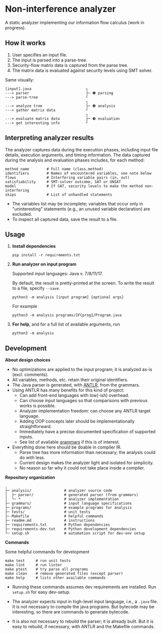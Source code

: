 # Non-interference analyzer 

A static analyzer implementing our information flow calculus (work in progress).

## How it works

1. User specifies an input file.
2. The input is parsed into a parse-tree.
3. Security-flow matrix data is captured from the parse tree.
4. The matrix data is evaluated against security levels using SMT solver. 

Same visually:

```
[input].java                         ┐
---> parser                          ├─ ❶ parsing 
---> parse-tree                      ┘
                                     ┐
---> analyze tree                    ├─ ❷ analysis 
---> gather matrix data              ┘      
                                     ┐
---> evaluate matrix data            ├─ ❸ evaluation 
---> get interesting info            ┘  
```

## Interpreting analyzer results

The analyzer captures data during the execution phases, including input file details, execution arguments, and timing information.
The data captured during the analysis and evaluation phases includes, for each method:

```
method name        # Full name (class.method)
identifiers        # Names of encountered variables, see note below               
flows              # Interfering variable pairs (in, out)    
satisfiability     # SMT-solver outcome, SAT or UNSAT                 
model              # If SAT, security levels to make the method non-interfering
skips              # List of unhandled statements           
```

* The variables list may be incomplete; variables that occur only in "uninteresting" statements (e.g., an unused variable declaration) are excluded.
* To inspect all captured data, save the result to a file. 

## Usage


1. **Install dependencies**

   ```
   pip install -r requirements.txt
   ```

2. **Run analyzer on input program**

   Supported input languages: Java v. 7/8/11/17.

   By default, the result is pretty-printed at the screen.
   To write the result to a file, specify `--save`.

   ```
   python3 -m analysis [input program] {optional args}
   ```

   For example

   ```
   python3 -m analysis programs/IFCprog1/Program.java
   ```

3. **For help**, and for a full list of available arguments, run 

   ```
   python3 -m analysis
   ```


## Development

**About design choices**

* No optimizations are applied to the input program; it is analyzed as-is (excl. comments).
* All variables, methods, etc. retain their original identifiers.
* The Java parser is generated, with [ANTLR](https://www.antlr.org/), from the grammars.
* Using ANTLR has many benefits for this kind of project:
  * Can add front-end languages with low(-ish) overhead. 
  * Can choose input languages so that comparisons with previous works is possible.
  * Analyzer implementation freedom: can choose any ANTLR target language.
  * Adding OOP concepts later should be implementationally straightforward.
  * Immediately have a precise documented specification of supported inputs.
  * See list of available [grammars](https://github.com/antlr/grammars-v4) if this is of interest.
* Everything done here should be doable in compiler IR.
  * Parse tree has more information than necessary; the analysis could do with less.
  * Current design makes the analyzer light and isolated for simplicity.
  * No reason so far why it could not take place inside a compiler.   

**Repository organization**

```
.
├─ analysis/               # analyzer source code
│  ├─ parser/              # generated parser (from grammars)
│  └─ *                    # analyzer implementation
├─ grammars/               # input language specifications
├─ programs/               # example programs for analysis
├─ tests/                  # unit tests
├─ Makefile                # helpful commands
├─ readme.md               # instructions
├─ requirements.txt        # Python dependencies 
├─ requirements-dev.txt    # Python development dependencies
└─ setup.sh                # automation script for dev-env setup  
```````

**Commands**

Some helpful commands for development

```
make test     # run unit tests
make lint     # run linter
make ptest    # try parse all programs
make clean    # remove generated files (except parser)
make help     # lists other available commands
```

* Running these commands assumes dev requirements are installed.
  Run `setup.sh` for easy dev-setup.

* The analyzer expects input in high-level input language, i.e., 
  a `.java` file. It is not necessary to compile the java programs.
  But bytecode may be interesting, so there are commands to generate 
  bytecode.

* It is also not necessary to rebuild the parser; it is already built. 
  But it is easy to rebuild, if necessary, with ANTLR and the Makefile commands.

